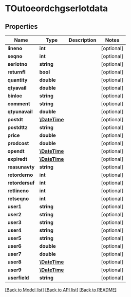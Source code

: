 # TOutoeordchgserlotdata

## Properties
Name | Type | Description | Notes
------------ | ------------- | ------------- | -------------
**lineno** | **int** |  | [optional] 
**seqno** | **int** |  | [optional] 
**serlotno** | **string** |  | [optional] 
**returnfl** | **bool** |  | [optional] 
**quantity** | **double** |  | [optional] 
**qtyavail** | **double** |  | [optional] 
**binloc** | **string** |  | [optional] 
**comment** | **string** |  | [optional] 
**qtyunavail** | **double** |  | [optional] 
**postdt** | [**\DateTime**](\DateTime.md) |  | [optional] 
**postdttz** | **string** |  | [optional] 
**price** | **double** |  | [optional] 
**prodcost** | **double** |  | [optional] 
**opendt** | [**\DateTime**](\DateTime.md) |  | [optional] 
**expiredt** | [**\DateTime**](\DateTime.md) |  | [optional] 
**reasunavty** | **string** |  | [optional] 
**retorderno** | **int** |  | [optional] 
**retordersuf** | **int** |  | [optional] 
**retlineno** | **int** |  | [optional] 
**retseqno** | **int** |  | [optional] 
**user1** | **string** |  | [optional] 
**user2** | **string** |  | [optional] 
**user3** | **string** |  | [optional] 
**user4** | **string** |  | [optional] 
**user5** | **string** |  | [optional] 
**user6** | **double** |  | [optional] 
**user7** | **double** |  | [optional] 
**user8** | [**\DateTime**](\DateTime.md) |  | [optional] 
**user9** | [**\DateTime**](\DateTime.md) |  | [optional] 
**userfield** | **string** |  | [optional] 

[[Back to Model list]](../README.md#documentation-for-models) [[Back to API list]](../README.md#documentation-for-api-endpoints) [[Back to README]](../README.md)


